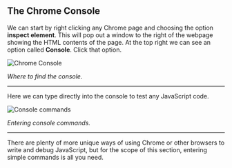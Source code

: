 <section class="module-section" name="The Chrome Console">&nbsp;</section>

## The Chrome Console

We can start by right clicking any Chrome page and choosing the option **inspect element**. This will pop out a window to the right of the webpage showing the HTML contents of the page. At the top right we can see an option called **Console**. Click that option.

![Chrome Console](https://ce1cd149051ddc9481b6-f8e9da132f3f4dcd72ee74f6806d20f5.ssl.cf2.rackcdn.com/immersive/console.png) 

*Where to find the console.*

---

Here we can type directly into the console to test any JavaScript code.

![Console commands](https://ce1cd149051ddc9481b6-f8e9da132f3f4dcd72ee74f6806d20f5.ssl.cf2.rackcdn.com/immersive/commands-console.png) 

*Entering console commands.*

---

There are plenty of more unique ways of using Chrome or other browsers to write and debug JavaScript, but for the scope of this section, entering simple commands is all you need.


